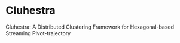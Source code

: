 # Cluhestra
Cluhestra: A Distributed Clustering Framework for Hexagonal-based Streaming Pivot-trajectory
